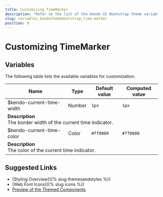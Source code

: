 ```yaml
---
title: Customizing TimeMarker
description: "Refer to the list of the Kendo UI Bootstrap theme variables available for customization."
slug: variables_kendothemebootstrap_time-marker
position: 9
---
```


# Customizing TimeMarker

## Variables

The following table lists the available variables for customization.

<table class="theme-variables">
    <colgroup>
    <col style="width: 200px; white-space:nowrap;" />
    <col />
    <col />
    <col />
</colgroup>
<thead>
    <tr>
        <th>Name</th>
        <th>Type</th>
        <th>Default value</th>
        <th>Computed value</th>
    </tr>
</thead>
<tbody>
        <tr>
    <td>$kendo-current-time-width</td>
    <td>Number</td>
    <td><code>1px</code></td>
    <td><code>1px</code></td>
</tr>
<tr>
    <td colspan="4" class="theme-variables-description-container"><div><b>Description</b><div class="theme-variables-description">The border width of the current time indicator.</div></div>
    </td>
</tr>
<tr>
    <td>$kendo-current-time-color</td>
    <td>Color</td>
    <td><span class="color-preview" style="background-color: #ff0000"></span><code>#ff0000</code></td>
    <td><span class="color-preview" style="background-color: #ff0000"></span><code>#ff0000</code></td>
</tr>
<tr>
    <td colspan="4" class="theme-variables-description-container"><div><b>Description</b><div class="theme-variables-description">The color of the current time indicator.</div></div>
    </td>
</tr>
</tbody>
</table>

## Suggested Links

* [Styling Overview]({% slug themesandstyles %})
* [Web Font Icons]({% slug icons %})
* [Preview of the Themed Components](../)

